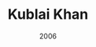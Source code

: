 ---
title: Kublai Khan
auhtor: John Man
ISBN-OR-ISSN: 9780553816587
url:  https://www.amazon.co.uk/Kublai-Khan-John-Man/dp/0553817183/ref=sr_1_1?crid=1TOU2L0T5SIY9&keywords=kublai&qid=1641873290&s=books&sprefix=kublai%2Cstripbooks%2C43&sr=1-1
date: 2006
page location: KUBLAI
type: book
---   